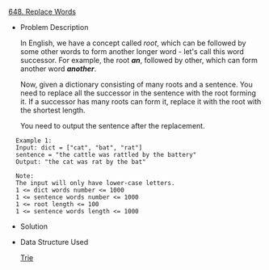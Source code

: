 [648. Replace Words](https://leetcode.com/problems/replace-words/description/)
- Problem Description

  In English, we have a concept called _root_, which can be followed by some other words to form another longer word - let's call this word successor. For example, the root _**an**_, followed by other, which can form another word _**another**_.

  Now, given a dictionary consisting of many roots and a sentence. You need to replace all the successor in the sentence with the root forming it. If a successor has many roots can form it, replace it with the root with the shortest length.

  You need to output the sentence after the replacement.
```
  Example 1:
  Input: dict = ["cat", "bat", "rat"]
  sentence = "the cattle was rattled by the battery"
  Output: "the cat was rat by the bat"

  Note:
  The input will only have lower-case letters.
  1 <= dict words number <= 1000
  1 <= sentence words number <= 1000
  1 <= root length <= 100
  1 <= sentence words length <= 1000
```

- Solution


- Data Structure Used
  
  [Trie](http://javabypatel.blogspot.in/2015/07/trie-datastructure-explanation-and-applications.html)
